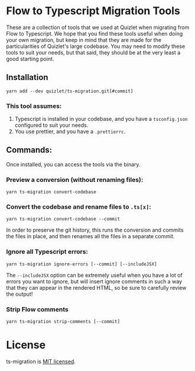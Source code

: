 # Flow to Typescript Migration Tools

These are a collection of tools that we used at Quizlet when migrating from Flow to Typescript. We hope that you find these tools useful when doing your own migration, but keep in mind that they are made for the particularities of Quizlet's large codebase. You may need to modify these tools to suit your needs, but that said, they should be at the very least a good starting point.

## Installation

```
yarn add --dev quizlet/ts-migration.git[#commit]
```

### This tool assumes:

1. Typescript is installed in your codebase, and you have a `tsconfig.json` configured to suit your needs.
2. You use prettier, and you have a `.prettierrc`.

## Commands:

Once installed, you can access the tools via the binary.

### Preview a conversion (without renaming files):

```
yarn ts-migration convert-codebase
```

### Convert the codebase and rename files to `.ts[x]`:

```
yarn ts-migration convert-codebase --commit
```

In order to preserve the git history, this runs the conversion and commits the files in place, and then renames all the files in a separate commit.

### Ignore all Typescript errors:

```
yarn ts-migration ignore-errors [--commit] [--includeJSX]
```

The `--includeJSX` option can be extremely useful when you have a lot of errors you want to ignore, but will insert ignore comments in such a way that they can appear in the rendered HTML, so be sure to carefully review the output!

### Strip Flow comments

```
yarn ts-migration strip-comments [--commit]
```

# License

ts-migration is [MIT licensed](./LICENSE).
